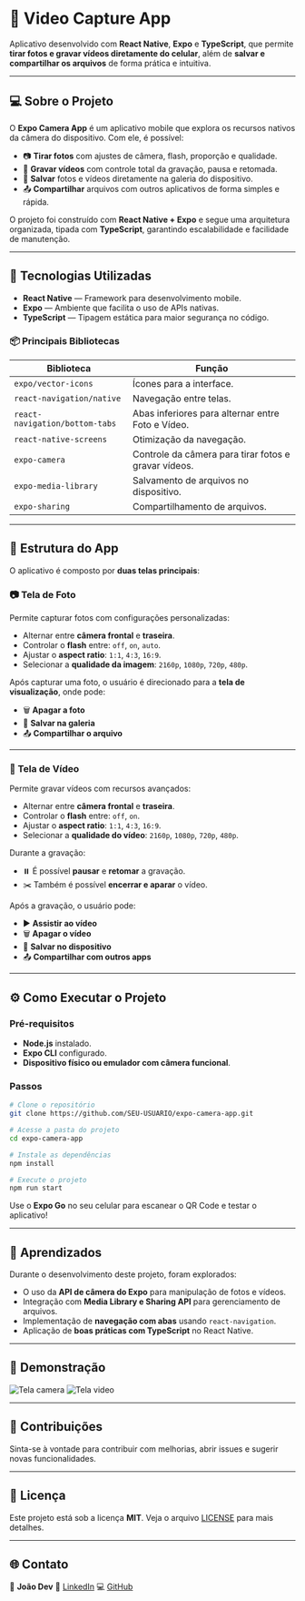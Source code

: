 # 📸 Video Capture App

Aplicativo desenvolvido com **React Native**, **Expo** e **TypeScript**, que permite **tirar fotos e gravar vídeos diretamente do celular**, além de **salvar e compartilhar os arquivos** de forma prática e intuitiva.

---

## 💻 Sobre o Projeto

O **Expo Camera App** é um aplicativo mobile que explora os recursos nativos da câmera do dispositivo.
Com ele, é possível:

* 📷 **Tirar fotos** com ajustes de câmera, flash, proporção e qualidade.
* 🎥 **Gravar vídeos** com controle total da gravação, pausa e retomada.
* 💾 **Salvar** fotos e vídeos diretamente na galeria do dispositivo.
* 📤 **Compartilhar** arquivos com outros aplicativos de forma simples e rápida.

O projeto foi construído com **React Native + Expo** e segue uma arquitetura organizada, tipada com **TypeScript**, garantindo escalabilidade e facilidade de manutenção.

---

## 🚀 Tecnologias Utilizadas

* **React Native** — Framework para desenvolvimento mobile.
* **Expo** — Ambiente que facilita o uso de APIs nativas.
* **TypeScript** — Tipagem estática para maior segurança no código.

### 📦 Principais Bibliotecas

| Biblioteca                     | Função                                               |
| ------------------------------ | ---------------------------------------------------- |
| `expo/vector-icons`            | Ícones para a interface.                             |
| `react-navigation/native`      | Navegação entre telas.                               |
| `react-navigation/bottom-tabs` | Abas inferiores para alternar entre Foto e Vídeo.    |
| `react-native-screens`         | Otimização da navegação.                             |
| `expo-camera`                  | Controle da câmera para tirar fotos e gravar vídeos. |
| `expo-media-library`           | Salvamento de arquivos no dispositivo.               |
| `expo-sharing`                 | Compartilhamento de arquivos.                        |

---

## 🧭 Estrutura do App

O aplicativo é composto por **duas telas principais**:

### 📷 Tela de Foto

Permite capturar fotos com configurações personalizadas:

* Alternar entre **câmera frontal** e **traseira**.
* Controlar o **flash** entre: `off`, `on`, `auto`.
* Ajustar o **aspect ratio**: `1:1`, `4:3`, `16:9`.
* Selecionar a **qualidade da imagem**: `2160p`, `1080p`, `720p`, `480p`.

Após capturar uma foto, o usuário é direcionado para a **tela de visualização**, onde pode:

* 🗑️ **Apagar a foto**
* 💾 **Salvar na galeria**
* 📤 **Compartilhar o arquivo**

---

### 🎥 Tela de Vídeo

Permite gravar vídeos com recursos avançados:

* Alternar entre **câmera frontal** e **traseira**.
* Controlar o **flash** entre: `off`, `on`.
* Ajustar o **aspect ratio**: `1:1`, `4:3`, `16:9`.
* Selecionar a **qualidade do vídeo**: `2160p`, `1080p`, `720p`, `480p`.

Durante a gravação:

* ⏸️ É possível **pausar** e **retomar** a gravação.
* ✂️ Também é possível **encerrar e aparar** o vídeo.

Após a gravação, o usuário pode:

* ▶️ **Assistir ao vídeo**
* 🗑️ **Apagar o vídeo**
* 💾 **Salvar no dispositivo**
* 📤 **Compartilhar com outros apps**

---

## ⚙️ Como Executar o Projeto

### Pré-requisitos

* **Node.js** instalado.
* **Expo CLI** configurado.
* **Dispositivo físico ou emulador com câmera funcional**.

### Passos

```bash
# Clone o repositório
git clone https://github.com/SEU-USUARIO/expo-camera-app.git

# Acesse a pasta do projeto
cd expo-camera-app

# Instale as dependências
npm install

# Execute o projeto
npm run start
```

Use o **Expo Go** no seu celular para escanear o QR Code e testar o aplicativo!

---

## 🧠 Aprendizados

Durante o desenvolvimento deste projeto, foram explorados:

* O uso da **API de câmera do Expo** para manipulação de fotos e vídeos.
* Integração com **Media Library e Sharing API** para gerenciamento de arquivos.
* Implementação de **navegação com abas** usando `react-navigation`.
* Aplicação de **boas práticas com TypeScript** no React Native.

---

## 📸 Demonstração

![Tela camera](assets/camera.jpeg)
![Tela video](assets/video.jpeg)

---

## 🤝 Contribuições

Sinta-se à vontade para contribuir com melhorias, abrir issues e sugerir novas funcionalidades.

---

## 📜 Licença

Este projeto está sob a licença **MIT**.
Veja o arquivo [LICENSE](LICENSE) para mais detalhes.

---

## 🌐 Contato

👤 **João Dev**
📎 [LinkedIn](https://www.linkedin.com/in/joaosouza-dev/)
💻 [GitHub](https://github.com/Dev-JoaoSouza)
